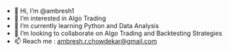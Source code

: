 - 👋 Hi, I’m @ambresh1
- 👀 I’m interested in Algo Trading
- 🌱 I’m currently learning Python and Data Analysis
- 💞️ I’m looking to collaborate on Algo Trading and Backtesting Strategies
- 📫 Reach me : ambresh.r.chowdekar@gmail.com

<!---
ambresh1/ambresh1 is a ✨ special ✨ repository because its `README.md` (this file) appears on your GitHub profile.
You can click the Preview link to take a look at your changes.
--->
